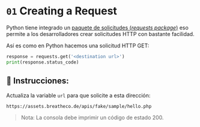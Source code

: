 # `01` Creating a Request

Python tiene integrado un [paquete de solicitudes (*requests package*)](https://requests.readthedocs.io/en/master/) eso permite a los desarrolladores crear solicitudes HTTP con bastante facilidad.

Así es como en Python hacemos una solicitud HTTP GET:

```python
response = requests.get('<destination url>')
print(response.status_code)
```

## 📝 Instrucciones:

Actualiza la variable `url` para que solicite a esta dirección:

```bash
https://assets.breatheco.de/apis/fake/sample/hello.php
```

> Nota: La consola debe imprimir un código de estado 200.